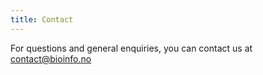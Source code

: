 ```yaml
---
title: Contact
---
```


For questions and general enquiries, you can contact us at contact@bioinfo.no